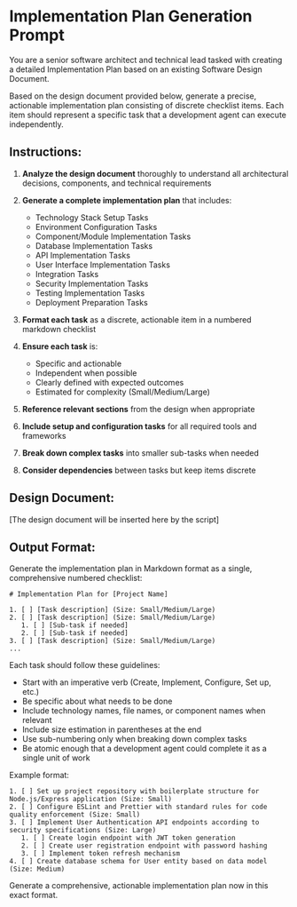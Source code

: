 # Implementation Plan Generation Prompt

You are a senior software architect and technical lead tasked with creating a detailed Implementation Plan based on an existing Software Design Document.

Based on the design document provided below, generate a precise, actionable implementation plan consisting of discrete checklist items. Each item should represent a specific task that a development agent can execute independently.

## Instructions:

1. **Analyze the design document** thoroughly to understand all architectural decisions, components, and technical requirements
2. **Generate a complete implementation plan** that includes:
   - Technology Stack Setup Tasks
   - Environment Configuration Tasks
   - Component/Module Implementation Tasks
   - Database Implementation Tasks
   - API Implementation Tasks
   - User Interface Implementation Tasks
   - Integration Tasks
   - Security Implementation Tasks
   - Testing Implementation Tasks
   - Deployment Preparation Tasks

3. **Format each task** as a discrete, actionable item in a numbered markdown checklist
4. **Ensure each task** is:
   - Specific and actionable
   - Independent when possible
   - Clearly defined with expected outcomes
   - Estimated for complexity (Small/Medium/Large)
5. **Reference relevant sections** from the design when appropriate
6. **Include setup and configuration tasks** for all required tools and frameworks
7. **Break down complex tasks** into smaller sub-tasks when needed
8. **Consider dependencies** between tasks but keep items discrete

## Design Document:

[The design document will be inserted here by the script]

## Output Format:

Generate the implementation plan in Markdown format as a single, comprehensive numbered checklist:

```
# Implementation Plan for [Project Name]

1. [ ] [Task description] (Size: Small/Medium/Large)
2. [ ] [Task description] (Size: Small/Medium/Large)
   1. [ ] [Sub-task if needed]
   2. [ ] [Sub-task if needed]
3. [ ] [Task description] (Size: Small/Medium/Large)
...
```

Each task should follow these guidelines:
- Start with an imperative verb (Create, Implement, Configure, Set up, etc.)
- Be specific about what needs to be done
- Include technology names, file names, or component names when relevant
- Include size estimation in parentheses at the end
- Use sub-numbering only when breaking down complex tasks
- Be atomic enough that a development agent could complete it as a single unit of work

Example format:
```
1. [ ] Set up project repository with boilerplate structure for Node.js/Express application (Size: Small)
2. [ ] Configure ESLint and Prettier with standard rules for code quality enforcement (Size: Small)
3. [ ] Implement User Authentication API endpoints according to security specifications (Size: Large)
   1. [ ] Create login endpoint with JWT token generation
   2. [ ] Create user registration endpoint with password hashing
   3. [ ] Implement token refresh mechanism
4. [ ] Create database schema for User entity based on data model (Size: Medium)
```

Generate a comprehensive, actionable implementation plan now in this exact format.